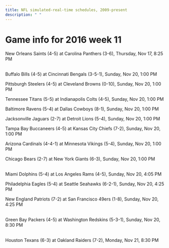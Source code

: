 ```yaml
---
title: NFL simulated-real-time schedules, 2009-present
description: " "
---
```


# Game info for 2016 week 11

New Orleans Saints (4-5) at Carolina Panthers (3-6), Thursday, Nov 17, 8:25 PM

<br/>Buffalo Bills (4-5) at Cincinnati Bengals (3-5-1), Sunday, Nov 20, 1:00 PM

Pittsburgh Steelers (4-5) at Cleveland Browns (0-10), Sunday, Nov 20, 1:00 PM

Tennessee Titans (5-5) at Indianapolis Colts (4-5), Sunday, Nov 20, 1:00 PM

Baltimore Ravens (5-4) at Dallas Cowboys (8-1), Sunday, Nov 20, 1:00 PM

Jacksonville Jaguars (2-7) at Detroit Lions (5-4), Sunday, Nov 20, 1:00 PM

Tampa Bay Buccaneers (4-5) at Kansas City Chiefs (7-2), Sunday, Nov 20, 1:00 PM

Arizona Cardinals (4-4-1) at Minnesota Vikings (5-4), Sunday, Nov 20, 1:00 PM

Chicago Bears (2-7) at New York Giants (6-3), Sunday, Nov 20, 1:00 PM

<br/>Miami Dolphins (5-4) at Los Angeles Rams (4-5), Sunday, Nov 20, 4:05 PM

Philadelphia Eagles (5-4) at Seattle Seahawks (6-2-1), Sunday, Nov 20, 4:25 PM

New England Patriots (7-2) at San Francisco 49ers (1-8), Sunday, Nov 20, 4:25 PM

<br/>Green Bay Packers (4-5) at Washington Redskins (5-3-1), Sunday, Nov 20, 8:30 PM

<br/>Houston Texans (6-3) at Oakland Raiders (7-2), Monday, Nov 21, 8:30 PM

